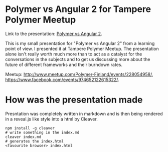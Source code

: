 # Polymer vs Angular 2 for Tampere Polymer Meetup

Link to the presentation: [Polymer vs Angular 2][1].

This is my small presentation for "Polymer vs Angular 2" from a learning point of view. I presented it at Tampere Polymer Meetup. The presentation alone isn't really worth much more than to act as a catalyst for the conversations in the subjects and to get us discussing more about the future of different frameworks and their burndown rates.

Meetup: http://www.meetup.com/Polymer-Finland/events/228054958/, https://www.facebook.com/events/974652122615322/.

[1]: http://mikaturunen.github.io/polymer-meetup-tampere-presentation

# How was the presentation made

Presntation was completely written in markdown and is then being rendered in a reveal.js like style into a html by Cleaver.

    npm install -g cleaver
    # write something in the index.md
    cleaver index.md
    # generates the index.html
    <favourite browser> index.html
